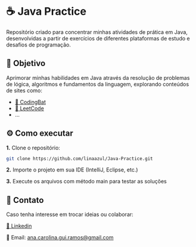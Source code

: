 # ☕ Java Practice

Repositório criado para concentrar minhas atividades de prática em Java, desenvolvidas a partir de exercícios de diferentes plataformas de estudo e desafios de programação.

## 🎯 Objetivo

Aprimorar minhas habilidades em Java através da resolução de problemas de lógica, algoritmos e fundamentos da linguagem, explorando conteúdos de sites como:

- [📝 CodingBat](https://codingbat.com/java)
- [📝 LeetCode](https://leetcode.com/problemset)
- ...

## ⚙️ Como executar

**1.** Clone o repositório:
   ```bash
   git clone https://github.com/linaazul/Java-Practice.git
   ```
**2.** Importe o projeto em sua IDE (IntelliJ, Eclipse, etc.)

**3.** Execute os arquivos com método main para testar as soluções


## 🤝 Contato
Caso tenha interesse em trocar ideias ou colaborar:

[🔗 Linkedin](https://www.linkedin.com/in/ana-carolina-guimar%C3%A3es-ramos/)

📧 Email: ana.carolina.gui.ramos@gmail.com
